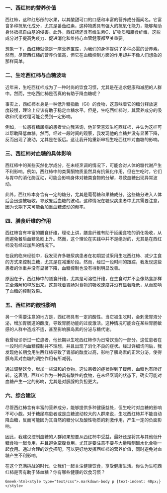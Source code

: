 ### 一、西红柿的营养价值

西红柿，这种红彤彤的水果，以其酸甜可口的口感和丰富的营养成分而闻名。它富含多种抗氧化成分，尤其是番茄红素，这种物质具有强大的抗氧化能力，能够帮助身体抵抗自由基的侵害。此外，西红柿还含有维生素C、矿物质和膳食纤维，这些成分对于提高免疫力、促进消化和维持心血管健康都至关重要。

想象一下，西红柿就像是一座营养宝库，为我们的身体提供了多种必需的营养素。然而，尽管西红柿的营养价值高，但它在血糖控制方面的作用却并不像人们想象的那样简单。

### 二、生吃西红柿与血糖波动

近年来，生吃西红柿成为了一种时尚的饮食习惯，尤其是在追求健康和减肥的人群中。然而，生吃西红柿是否真的有助于降血糖呢？

事实上，西红柿本身是一种低升糖指数（GI）的食物，这意味着它的糖分释放速度较慢，理论上应该有助于稳定血糖水平。但是，生吃西红柿时，其营养成分的吸收和代谢过程可能会受到一定影响。

例如，一位患有糖尿病的患者曾向我咨询，他非常喜欢生吃西红柿，并认为这样可以帮助降低血糖。然而，经过一段时间的观察，我发现他的血糖并没有显著下降，反而出现了波动，尤其是在饭后。这让我开始重新审视生吃西红柿对血糖的影响。

### 三、西红柿对血糖的具体影响

西红柿中的某些天然化学成分，在未经烹调的情况下，可能会对人体的糖代谢产生不利影响。例如，西红柿中的类黄酮物质虽然具有抗氧化作用，但在生吃时，它们与胃中的消化酶互动，可能会影响身体对糖类食物的分解，导致血糖出现异常波动。

此外，西红柿本身含有一定的糖分，尤其是葡萄糖和果糖成分。这些糖分进入人体后会迅速被吸收，导致餐后血糖的波动。这种情况在糖尿病患者中尤其需要注意，因为长期下来可能会加重血糖波动的频率。

### 四、膳食纤维的作用

西红柿含有丰富的膳食纤维，理论上讲，膳食纤维有助于延缓食物的消化吸收，从而避免餐后血糖急剧上升。然而，这个理论在实践中并不是绝对的，尤其是在西红柿没有经过加热的情况下。


在我的临床经验中，我发现许多糖尿病患者在初期尝试采用生吃西红柿、减少主食的方式来控制血糖，尤其是在减重阶段。然而，经过一段时间的跟踪，我发现这些患者的体重并没有显著下降，血糖控制也没有得到明显改善。

原因在于，西红柿中的膳食纤维，尤其是可溶性纤维，在生食时并不会像熟食那样完全溶解和释放出来。这意味着胃肠对食物的吸收速度并没有显著降低，从而影响了血糖的控制效果。

### 五、西红柿的酸性影响

另一个需要注意的地方是，西红柿具有一定的酸性。当它被生吃时，会刺激胃液分泌，增加胃肠道的酸度，导致胃肠功能的过度激活。这种情况可能会在某些胃肠敏感的人群中造成不适，甚至影响胰岛素的分泌与糖代谢。

我曾经诊断过一位患者，他长期以生吃西红柿作为日常饮食的一部分。这位患者在一段时间内血糖控制并不理想，并且出现了消化不良的症状。经过详细询问后，我发现他长期食用生西红柿导致了胃部的酸度过高，影响了胰岛素的正常分泌，使得胰岛素对血糖的调控作用有所减弱。

通过调整饮食，增加一些温和的食物，这位患者的症状得到了缓解，血糖也有所好转。这表明，西红柿作为一种具有酸性的食物，在未经烹调的状态下，确实可能对血糖产生一定的影响，尤其是对胰腺的负担更大。

### 六、综合建议

尽管西红柿含有丰富的营养成分，能够提供多种健康益处，但生吃时对血糖的影响不可小觑。对于糖尿病患者或是血糖波动较大的人群来说，生吃西红柿并不能自动降血糖，反而可能因为其自然的糖分以及酸性物质的刺激作用，产生一定的负面影响。

因此，我建议控制血糖的人群如果想要从西红柿中受益，最好还是将其与其他低升糖食物一起食用，并且避免空腹食用，尤其是要注意不要与大量精制碳水化合物一起食用。通过合理的饮食搭配，可以更好地发挥西红柿的营养价值，同时避免对血糖产生不利影响。

在这个充满挑战的时代，让我们一起关注健康饮食，享受健康生活。你认为生吃西红柿是否有助于降血糖？你有哪些健康的饮食习惯？

`Gmeek-html<style type="text/css">.markdown-body p {text-indent: 40px;}</style>`